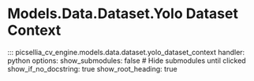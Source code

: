 # Models.Data.Dataset.Yolo Dataset Context

::: picsellia_cv_engine.models.data.dataset.yolo_dataset_context
    handler: python
    options:
        show_submodules: false  # Hide submodules until clicked
        show_if_no_docstring: true
        show_root_heading: true
